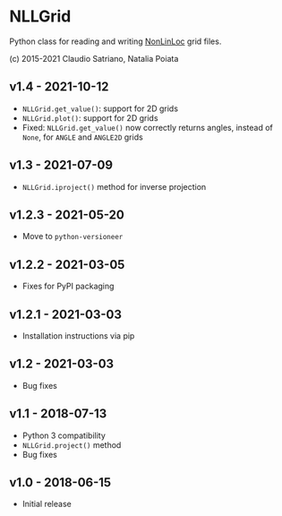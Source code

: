 # NLLGrid

Python class for reading and writing
[NonLinLoc](http://alomax.free.fr/nlloc) grid files.

(c) 2015-2021 Claudio Satriano, Natalia Poiata

## v1.4 - 2021-10-12
  - `NLLGrid.get_value()`: support for 2D grids
  - `NLLGrid.plot()`: support for 2D grids
  - Fixed: `NLLGrid.get_value()` now correctly returns angles,
    instead of `None`, for `ANGLE` and `ANGLE2D` grids

## v1.3 - 2021-07-09
  - `NLLGrid.iproject()` method for inverse projection

## v1.2.3 - 2021-05-20
  - Move to `python-versioneer`

## v1.2.2 - 2021-03-05
  - Fixes for PyPI packaging

## v1.2.1 - 2021-03-03
  - Installation instructions via pip

## v1.2 - 2021-03-03
  - Bug fixes

## v1.1 - 2018-07-13
  - Python 3 compatibility
  - `NLLGrid.project()` method
  - Bug fixes

## v1.0 - 2018-06-15
  - Initial release
